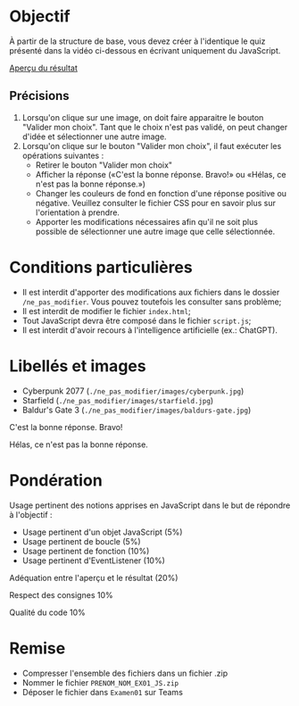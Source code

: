 # Objectif

À partir de la structure de base, vous devez créer à l'identique le quiz présenté dans la vidéo ci-dessous en écrivant uniquement du JavaScript.

[Aperçu du résultat](https://youtu.be/T2sXp6Aogyg)

## Précisions

1. Lorsqu'on clique sur une image, on doit faire apparaitre le bouton "Valider mon choix". Tant que le choix n'est pas validé, on peut changer d'idée et sélectionner une autre image.
1. Lorsqu'on clique sur le bouton "Valider mon choix", il faut exécuter les opérations suivantes :
    * Retirer le bouton "Valider mon choix"
    * Afficher la réponse («C'est la bonne réponse. Bravo!» ou «Hélas, ce n'est pas la bonne réponse.»)
    * Changer les couleurs de fond en fonction d'une réponse positive ou négative. Veuillez consulter le fichier CSS pour en savoir plus sur l'orientation à prendre.
    * Apporter les modifications nécessaires afin qu'il ne soit plus possible de sélectionner une autre image que celle sélectionnée.

# Conditions particulières

- Il est interdit d'apporter des modifications aux fichiers dans le dossier `/ne_pas_modifier`. Vous pouvez toutefois les consulter sans problème;
- Il est interdit de modifier le fichier `index.html`;
- Tout JavaScript devra être composé dans le fichier `script.js`;
- Il est interdit d'avoir recours à l'intelligence artificielle (ex.: ChatGPT).

# Libellés et images

- Cyberpunk 2077 (`./ne_pas_modifier/images/cyberpunk.jpg`)
- Starfield (`./ne_pas_modifier/images/starfield.jpg`)
- Baldur's Gate 3 (`./ne_pas_modifier/images/baldurs-gate.jpg`)

C'est la bonne réponse. Bravo!

Hélas, ce n'est pas la bonne réponse.

# Pondération

Usage pertinent des notions apprises en JavaScript dans le but de répondre à l'objectif :
- Usage pertinent d'un objet JavaScript (5%)
- Usage pertinent de boucle (5%)
- Usage pertinent de fonction (10%)
- Usage pertinent d'EventListener (10%)

Adéquation entre l'aperçu et le résultat (20%)

Respect des consignes 10%

Qualité du code 10%

# Remise

- Compresser l'ensemble des fichiers dans un fichier .zip
- Nommer le fichier `PRENOM_NOM_EX01_JS.zip`
- Déposer le fichier dans `Examen01` sur Teams